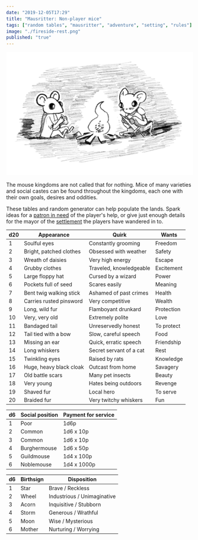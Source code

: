 ```yaml
---
date: "2019-12-05T17:29"
title: "Mausritter: Non-player mice"
tags: ["random tables", "mausritter", "adventure", "setting", "rules"]
image: "./fireside-rest.png"
published: "true"
---
```


<div class="image-container right">
    <img src="./fireside-rest.png" />
</div>

The mouse kingdoms are not called that for nothing. Mice of many varieties and social castes can be found throughout the kingdoms, each one with their own goals, desires and oddities.

These tables and random generator can help populate the lands. Spark ideas for a [patron in need](/2019-07-16-mausritter-adventures/) of the player's help, or give just enough details for the mayor of the [settlement](/2019-07-30-mausritter-settlements/) the players have wandered in to.

<table-roller table="characteristics" buttons='[["Random mouse", {
    "Name": "{FirstName} {LastName}",
    "Social position": "d6:SocialPosition",
    "  ": "DIVIDER",
    "Appearance": "{Appearance}",
    "Coat": "{CoatColor}, {CoatPatten}",
    "Quirk": "d20:Quirk",
    "   ": "DIVIDER",
    "Birthsign": "d6:Birthsign",
    "Wants": "d20:Wants"
}]]' data='{
    "SocialPosition": [
        "Poor (can pay 1d6p for service)",
        "Common (can pay 1d6p x 10p for service)",
        "Common (can pay 1d6 x 10p service)",
        "Burghermouse (can pay 1d6 x 50p service)",
        "Guildmouse (can pay 1d4 x 100p for service)",
        "Noblemouse (can pay 1d4 x 1000p for service)"
    ],
    "Birthsign": [
        "Star (Brave / Reckless)",
        "Wheel (Industrious / Unimaginative)",
        "Acorn (Inquisitive / Stubborn)",
        "Storm (Generous / Wrathful)",
        "Moon (Wise / Mysterious)",
        "Mother (Nurturing / Worrying)"
    ],
    "CoatColor": ["Chocolate","Black","White","Tan","Grey","Blue"],
    "CoatPatten": ["solid","brindle","patchy","banded","marbled","flecked"],
    "FirstName": ["Ada","Agate","Agnes","Aloe","April","Azalea ","Bay","Belladonna ","Blossom","Brie ","Brynn","Cherry","Claire","Crocus","Dahlia ","Daisy","Else","Emerald","Erin","Grace","Gwendoline","Hazel","Heather","Hette","Holly","Hyacinth","Iris","Juniper","Lavender","Lily","Magnolia ","Marigold","Marjoram ","Myrtle","Odette","Olive","Opal","Pearl","Pepper","Poppy","Rosemary","Rue","Saffron ","Sandy","Sassafras ","Shale","Susan","Thistle","Violet","Willow","Alder","Ambrose","Anise","Annotto ","August","Avens","Basil","Beryl","Birch","Boldo ","Bill","Burdock","Butter","Cassia","Chicory","Clive","Colby","Dill","Eared","Edmund","Elmer","Ernest","Fennel","Festus","Francis","Gil","Hawthorn ","Heath","Horatio","Jack","Jasper","Konrad","Larkspur","Laurel","Lorenz","Mace","Oliver","Orin","Reepicheep","Rowan","Simon","Sorrel","Stilton","Tarragon ","Warren ","Wattle","Wattle","Whitacre","Wormwood","Yarrow"],
    "LastName": ["Baiter","Black","Buckthorne","Burley","Butterball","Catreizen","Danger","Deerider","Grant","Halva","Maker","Pipp","Ratschlappe","Seedfall","Snow","Summerholme","Tunneler","White","Winterholme","Witter"]
}'></table-roller>

<div data-table-marker="characteristics"></div>

<div class="table-wide">

|d20|Appearance             |Quirk                  |Wants     |
|---|-----------------------|-----------------------|----------|
|1  |Soulful eyes           |Constantly grooming    |Freedom   |
|2  |Bright, patched clothes|Obsessed with weather  |Safety    |
|3  |Wreath of daisies      |Very high energy       |Escape    |
|4  |Grubby clothes         |Traveled, knowledgeable|Excitement|
|5  |Large floppy hat       |Cursed by a wizard     |Power     |
|6  |Pockets full of seed   |Scares easily          |Meaning   |
|7  |Bent twig walking stick|Ashamed of past crimes |Health    |
|8  |Carries rusted pinsword|Very competitive       |Wealth    |
|9  |Long, wild fur         |Flamboyant drunkard    |Protection|
|10 |Very, very old         |Extremely polite       |Love      |
|11 |Bandaged tail          |Unreservedly honest    |To protect|
|12 |Tail tied with a bow   |Slow, careful speech   |Food      |
|13 |Missing an ear         |Quick, erratic speech  |Friendship|
|14 |Long whiskers          |Secret servant of a cat|Rest      |
|15 |Twinkling eyes         |Raised by rats         |Knowledge |
|16 |Huge, heavy black cloak|Outcast from home      |Savagery  |
|17 |Old battle scars       |Many pet insects       |Beauty    |
|18 |Very young             |Hates being outdoors   |Revenge   |
|19 |Shaved fur             |Local hero             |To serve  |
|20 |Braided fur            |Very twitchy whiskers  |Fun       |

</div>

<div className="column-container">

<div className="column-2">

<div></div>

|d6 |Social position        |Payment for service    |
|---|-----------------------|-----------------------|
|1  |Poor                   |1d6p                   |
|2  |Common                 |1d6 x 10p              |
|3  |Common                 |1d6 x 10p              |
|4  |Burghermouse           |1d6 x 50p              |
|5  |Guildmouse             |1d4 x 100p             |
|6  |Noblemouse             |1d4 x 1000p            |

</div>
<div className="column-2">


|d6 |Birthsign              |Disposition            |
|---|-----------------------|-----------------------|
|1  |Star                   |Brave / Reckless       |
|2  |Wheel                  |Industrious / Unimaginative|
|3  |Acorn                  |Inquisitive / Stubborn |
|4  |Storm                  |Generous / Wrathful    |
|5  |Moon                   |Wise / Mysterious      |
|6  |Mother                 |Nurturing / Worrying   |

</div>
</div>
